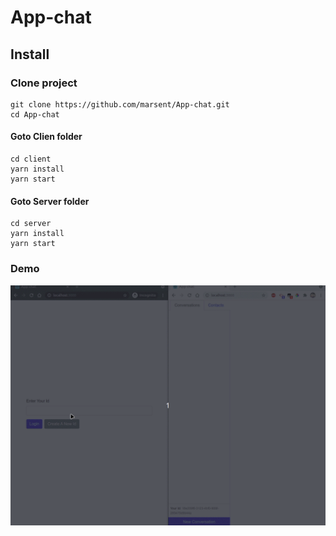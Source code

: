 # App-chat
## Install
### Clone project
```
git clone https://github.com/marsent/App-chat.git
cd App-chat
```
#### Goto Clien folder
```
cd client
yarn install
yarn start
```
#### Goto Server folder
```
cd server
yarn install
yarn start
```
### Demo
![demo](https://raw.githubusercontent.com/marsent/App-chat/main/demo.gif)
